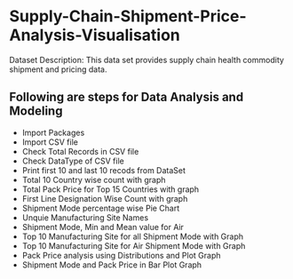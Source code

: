 # Supply-Chain-Shipment-Price-Analysis-Visualisation

Dataset Description: This data set provides supply chain health commodity shipment and pricing data.

## Following are steps for Data Analysis and Modeling

* Import Packages
* Import CSV file
* Check Total Records in CSV file
* Check DataType of CSV file
* Print first 10 and last 10 recods from DataSet
* Total 10 Country wise count with graph
* Total Pack Price for Top 15 Countries with graph
* First Line Designation Wise Count with graph
* Shipment Mode percentage wise Pie Chart
* Unquie Manufacturing Site Names
* Shipment Mode, Min and Mean value for Air
* Top 10 Manufacturing Site for all Shipment Mode with Graph
* Top 10 Manufacturing Site for Air Shipment Mode with Graph
* Pack Price analysis using Distributions and Plot Graph
* Shipment Mode and Pack Price in Bar Plot Graph
